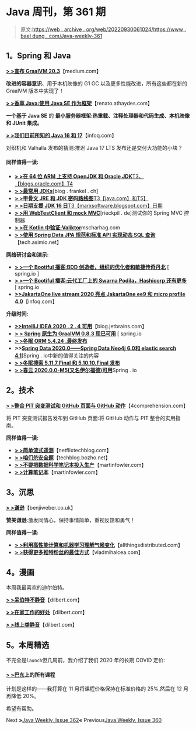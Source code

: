 # Java 周刊，第 361 期

> 原文:[https://web . archive . org/web/20220930061024/https://www . bael dung . com/Java-weekly-361](https://web.archive.org/web/20220930061024/https://www.baeldung.com/java-weekly-361)

## **1。Spring 和 Java**

[**> >宣布 GraalVM 20.3**](https://web.archive.org/web/20220630021201/https://medium.com/graalvm/graalvm-20-3-is-available-d2a7f7a2bbcd)【medium.com】

**改进的容器意识**、用于本机映像的 G1 GC 以及更多性能改进，所有这些都在新的 GraalVM 版本中实现了！

[**> >香草 Java:使用 Java SE 作为框架**](https://web.archive.org/web/20220630021201/https://renato.athaydes.com/posts/using-java-se-as-framework.html)【renato.athaydes.com】

**一个基于 Java SE** 的 **最小服务器框架:热重载、注释处理器和代码生成、本机映像和 JUnit 集成。**

[**> >我们目前所知的 Java 16 和 17**](https://web.archive.org/web/20220630021201/https://www.infoq.com/news/2020/11/java16-so-far/?utm_campaign=infoq_content&utm_source=infoq&utm_medium=feed&utm_term=Java)【infoq.com】

对织机和 Valhalla 发布的猜测:推迟 Java 17 LTS 发布还是交付大功能的小块？

#### **同样值得一读:**

*   [**> >在 64 位 ARM 上支持 OpenJDK 和 Oracle JDK**T3、【blogs.oracle.com】T4](https://web.archive.org/web/20220630021201/https://blogs.oracle.com/java-platform-group/update-on-64-bit-arm-support-for-oracle-openjdk-and-oracle-jdk)
*   [**> >最常用 JDKs**](https://web.archive.org/web/20220630021201/https://blog.frankel.ch/common-jdks/)[blog . frankel . ch]
*   [**> >甲骨文 JRE 和 JDK 密码路线图**T3【java.com】和T5】](https://web.archive.org/web/20220630021201/https://java.com/en/jre-jdk-cryptoroadmap.html)
*   [**> >日期支援 JDK 16 日**T3【marxsoftware.blogspot.com】日期](https://web.archive.org/web/20220630021201/https://marxsoftware.blogspot.com/2020/11/day-period-support-in-jdk-16.html)
*   [**> >用 WebTestClient 和 mock MVC**](https://web.archive.org/web/20220630021201/https://rieckpil.de/test-your-spring-mvc-controller-with-webtestclient-against-mockmvc/)[rieckpil . de]测试你的 Spring MVC 控制器
*   [**> >在 Kotlin 中验证:Valiktor**](https://web.archive.org/web/20220630021201/https://www.mscharhag.com/kotlin/validation-valiktor)mscharhag.com
*   [**> >使用 Spring Data JPA 规范和标准 API 实现动态 SQL 查询**](https://web.archive.org/web/20220630021201/https://tech.asimio.net/2020/11/21/Implementing-dynamic-SQL-queries-using-Spring-Data-JPA-Specification-and-Criteria-API.html)【tech.asimio.net】

**网络研讨会和演示:**

*   [**> >一个 Bootiful 播客:BDD 创造者，组织的优化者和敏捷传奇丹北**](https://web.archive.org/web/20220630021201/https://spring.io/blog/2020/11/20/a-bootiful-podcast-bdd-creator-optimizer-of-organizations-and-agile-legend-dan-north) [ spring.io ]
*   [**> >一个 Bootiful 播客:云代工厂上的 Swarna Podila，Hashicorp 还有更多**](https://web.archive.org/web/20220630021201/https://spring.io/blog/2020/11/26/a-bootiful-podcast-swarna-podila-on-cloud-foundry-hashicorp-and-more) [ spring.io
*   [**>>JakartaOne live stream 2020 亮点 JakartaOne ee9 和 micro profile 4.0**](https://web.archive.org/web/20220630021201/https://www.infoq.com/news/2020/11/jakarta-one-conference-2020/?utm_campaign=infoq_content&utm_source=infoq&utm_medium=feed&utm_term=Java)【infoq.com】

**升级时间:**

*   [**>>IntelliJ IDEA 2020 . 2 . 4 可用**](https://web.archive.org/web/20220630021201/https://blog.jetbrains.com/idea/2020/11/intellij-idea-2020-2-4/)【blog.jetbrains.com】
*   [**> > Spring 原生为 GraalVM 0.8.3 现已可用**](https://web.archive.org/web/20220630021201/https://spring.io/blog/2020/11/23/spring-native-for-graalvm-0-8-3-available-now) [ spring.io
*   [**> >冬眠 ORM 5.4.24 .最终发布**](https://web.archive.org/web/20220630021201/https://in.relation.to/2020/11/19/hibernate-orm-5424-final-release/)
*   **>>[Spring Data 2020.0——Spring Data Neo4j 6.0](https://web.archive.org/web/20220630021201/https://spring.io/blog/2020/11/20/spring-data-2020-0-new-and-noteworthy-in-spring-data-neo4j-6-0)[和 elastic search 4.1](https://web.archive.org/web/20220630021201/https://spring.io/blog/2020/11/24/spring-data-2020-0-new-and-noteworthy-in-spring-data-elasticsearch-4-1)**[Spring . io中新的值得关注的内容
*   [**> >冬眠搜索 5.11.7.Final 和 5.10.10.Final 发布**](https://web.archive.org/web/20220630021201/https://in.relation.to/2020/11/19/hibernate-search-5-11-7-Final-and-5-10-10/)
*   [**> >春云 2020.0.0-M5(又名伊尔福德)可用**](https://web.archive.org/web/20220630021201/https://spring.io/blog/2020/11/18/spring-cloud-2020-0-0-m5-aka-ilford-is-available)Spring . io

## **2。技术**

[**> >整合 PIT 突变测试和 GitHub 页面与 GitHub 动作**](https://web.archive.org/web/20220630021201/https://4comprehension.com/integrating-pit-mutation-testing-and-github-pages-with-github-actions/?utm_source=feedly&utm_medium=rss&utm_campaign=integrating-pit-mutation-testing-and-github-pages-with-github-actions)【4comprehension.com】

将 PIT 突变测试报告发布到 GitHub 页面:将 GitHub 动作与 PIT 整合的实用指南。

**同样值得一读:**

*   [**> >简单流式遥测**](https://web.archive.org/web/20220630021201/https://netflixtechblog.com/simple-streaming-telemetry-27447416e68f)【netflixtechblog.com】
*   [**> >咱们杀安全题**](https://web.archive.org/web/20220630021201/https://techblog.bozho.net/lets-kill-security-questions/)【techblog.bozho.net】
*   [**> >不要把数据科学笔记本投入生产**](https://web.archive.org/web/20220630021201/https://martinfowler.com/articles/productize-data-sci-notebooks.html)【martinfowler.com】
*   [**> >计算笔记本**](https://web.archive.org/web/20220630021201/https://martinfowler.com/bliki/ComputationalNotebook.html)【martinfowler.com】

## **3。沉思**

[**> >谦逊**](https://web.archive.org/web/20220630021201/https://benjiweber.co.uk/blog/2020/11/22/humility/)【benjiweber.co.uk】

**赞美谦逊**:激发同情心，保持事情简单，重视反馈和勇气！

**同样值得一读:**

*   [**> >利用高性能计算和机器学习理解气候变化**](https://web.archive.org/web/20220630021201/https://www.allthingsdistributed.com/2020/11/science-of-climate-change.html)【allthingsdistributed.com】
*   [**> >获得更多推特粉丝的最佳方式**](https://web.archive.org/web/20220630021201/https://vladmihalcea.com/get-more-twitter-followers/)【vladmihalcea.com】

## **4。漫画**

本周我最喜欢的迪尔伯特。

[**> >呆伯特不静音**](https://web.archive.org/web/20220630021201/https://dilbert.com/strip/2020-11-19)【dilbert.com】

[**> >在家工作的好处**](https://web.archive.org/web/20220630021201/https://dilbert.com/strip/2020-11-24)【dilbert.com】

[**> >线上类静音**](https://web.archive.org/web/20220630021201/https://dilbert.com/strip/2020-11-26)【dilbert.com】

## **5。本周精选**

不完全是`launch`但几周前，我介绍了我们 2020 年的长期 COVID 定价:

#### **[> >巴东](/web/20220630021201/https://www.baeldung.com/all-courses)上的所有课程**

计划是这样的——我打算在 11 月将课程价格保持在标准价格的 25%,然后在 12 月再降低 20%。

希望有帮助。

Next **»**[Java Weekly, Issue 362](/web/20220630021201/https://www.baeldung.com/java-weekly-362)**«** Previous[Java Weekly, Issue 360](/web/20220630021201/https://www.baeldung.com/java-weekly-360)